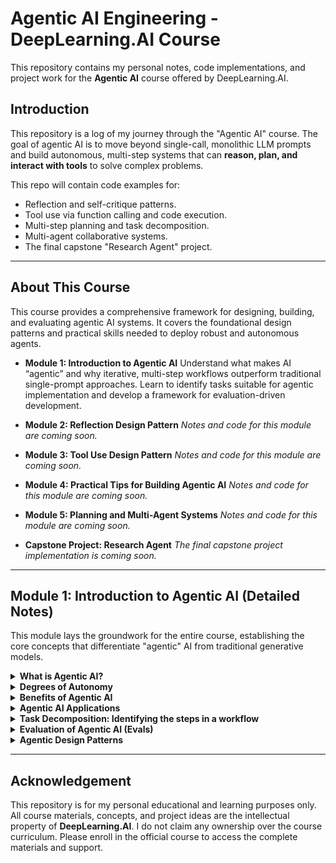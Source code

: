 # Agentic AI Engineering - DeepLearning.AI Course

This repository contains my personal notes, code implementations, and project work for the **Agentic AI** course offered by DeepLearning.AI.

## Introduction

This repository is a log of my journey through the "Agentic AI" course. The goal of agentic AI is to move beyond single-call, monolithic LLM prompts and build autonomous, multi-step systems that can **reason, plan, and interact with tools** to solve complex problems.

This repo will contain code examples for:

  * Reflection and self-critique patterns.
  * Tool use via function calling and code execution.
  * Multi-step planning and task decomposition.
  * Multi-agent collaborative systems.
  * The final capstone "Research Agent" project.

-----

## About This Course

This course provides a comprehensive framework for designing, building, and evaluating agentic AI systems. It covers the foundational design patterns and practical skills needed to deploy robust and autonomous agents.

  * **Module 1: Introduction to Agentic AI**
    Understand what makes AI “agentic” and why iterative, multi-step workflows outperform traditional single-prompt approaches. Learn to identify tasks suitable for agentic implementation and develop a framework for evaluation-driven development.

  * **Module 2: Reflection Design Pattern**
    *Notes and code for this module are coming soon.*

  * **Module 3: Tool Use Design Pattern**
    *Notes and code for this module are coming soon.*

  * **Module 4: Practical Tips for Building Agentic AI**
    *Notes and code for this module are coming soon.*

  * **Module 5: Planning and Multi-Agent Systems**
    *Notes and code for this module are coming soon.*

  * **Capstone Project: Research Agent**
    *The final capstone project implementation is coming soon.*

-----

## Module 1: Introduction to Agentic AI (Detailed Notes)

This module lays the groundwork for the entire course, establishing the core concepts that differentiate "agentic" AI from traditional generative models.

<details>
<summary><strong>What is Agentic AI?</strong></summary>

<br>

"Agentic AI" refers to a system, typically powered by one or more Large Language Models (LLMs), that can **operate autonomously to achieve a high-level goal**. Unlike a standard LLM call, which is a "one-shot" response to a single prompt, an agentic system breaks down a complex task, creates a multi-step plan, and executes that plan over time.

The core components that make an AI "agentic" are:

1.  **Goal-Oriented:** The user provides a high-level objective (e.g., "Write a research report on the a\_synchronous-operations\_ in Python," "Book me a flight to Boston for next Tuesday"), not a specific, micro-managed instruction.
2.  **Autonomous:** The agent can proceed through its plan without requiring human intervention at every step. It makes its own decisions about what to do next.
3.  **Iterative & State-Aware:** An agent operates in a loop (often called a "ReAct" loop: Reason + Act). It assesses the current state, reasons about the next best action, takes that action, and then observes the outcome, updating its state and memory before starting the loop again.
4.  **Interactive (Tool Use):** This is perhaps the most critical component. An agent is not limited to its own internal knowledge. It can interact with the "outside world" by using **tools**. These tools can be anything from a search engine (to get new information), a code interpreter (to run Python scripts), a calculator (to perform precise math), or any external API (to book that flight or check a database).
5.  **Reflective & Self-Correcting:** A sophisticated agent can critique its own work. It can generate a draft, then "reflect" on that draft's quality, identify flaws, and then generate a new, improved version.

In short, **agentic AI shifts the paradigm from "AI as a tool" to "AI as a teammate or assistant."** Instead of you using a calculator (the tool), you ask an assistant (the agent) to "figure out the financials for the Q3 report." The assistant then *uses* the calculator, along with a database and a document writer, to get the job done. This approach allows AI to tackle problems far more complex and dynamic than any single prompt could ever handle.

</details>

<details>
<summary><strong>Degrees of Autonomy</strong></summary>

<br>

Autonomy in agentic systems is not a binary switch (on/off) but a **spectrum**. The level of autonomy you grant an agent is a critical design decision that balances capability, reliability, and safety. The course likely frames this as a progression:

  * **1. Human-in-the-Loop (HITL):** This is the lowest level of autonomy. The AI agent operates as a "co-pilot." It can analyze a situation and **propose** a plan or a single next step, but it **must wait for explicit human approval** before taking any action.

      * **Example:** A customer service agent draft a reply to a complaint. A human manager must click "Send."
      * **Use Case:** High-stakes environments where errors are costly (e.g., medical diagnosis, financial transactions, executing terminal commands).

  * **2. Partial Autonomy (Human-on-the-Loop):** The agent can execute a series of pre-defined steps on its own but is designed to **pause and ask for clarification** when it encounters ambiguity or reaches a critical decision point. The human acts as an overseer who can intervene if necessary but doesn't need to approve every minor action.

      * **Example:** A research agent gathers 10 web sources, then presents them to the user and asks, "Which of these are most relevant to focus on?" before proceeding to the writing phase.
      * **Use Case:** Complex creative or analytical tasks where human judgment and high-level direction are still superior to the AI's.

  * **3. Full Autonomy (Human-out-of-the-Loop):** This is the "holy grail" of agentic AI. The agent is given a high-level goal and is trusted to execute the entire workflow from start to finish without any human intervention. It is responsible for its own planning, execution, tool use, and error handling.

      * **Example:** An autonomous "DevOps" agent that receives an alert, diagnoses the server issue, writes and executes a patch, runs tests, and emails a report of the incident *after* it has been resolved.
      * **Use Case:** Well-defined, repetitive, and complex tasks in a controlled environment where the success criteria are clear and the agent's tools are robust.

Choosing the right degree of autonomy is a trade-off. Full autonomy is more powerful and efficient but carries a higher risk of error propagation and "runaway" processes. Human-in-the-Loop is safer but much slower and less scalable. A key skill for an agentic engineer is designing the *right* control system (e.g., validation, approval gates, logging) for the task's risk profile.

</details>

<details>
<summary><strong>Benefits of Agentic AI</strong></summary>

<br>

Moving from a single-prompt model to an agentic workflow unlocks several powerful benefits, primarily by overcoming the inherent limitations of a static LLM.

  * **Overcoming Knowledge Cutoffs:** A standard LLM (e.g., GPT-4) only knows information up to its last training date. An agentic system, by using a **web search tool**, can access real-time information, making its outputs current and factually up-to-date.
  * **Improved Accuracy and Reliability:** LLMs are notoriously bad at certain tasks, like complex arithmetic or precise string manipulation. An agent can **delegate** these tasks to the right tool. If it needs to calculate $582 \times 391$, it doesn't "guess" the answer; it calls a **code interpreter or calculator tool**, gets the exact result (227,562), and inserts that factual data into its response. This makes the agent's final output far more reliable.
  * **Solving Complex, Multi-Step Problems:** A single prompt has a finite context window and "attention" span. You cannot ask a standard LLM to "write a 50-page screenplay." It will fail. An agent, however, can **decompose** this goal:
    1.  "Create a plot outline."
    2.  "Develop character profiles."
    3.  "Write Act 1, Scene 1."
    4.  "Write Act 1, Scene 2."
        ...and so on. By breaking the problem down and iterating, the agent can complete tasks far beyond the scope of a single LLM call.
  * **Interacting with the Real World:** This is a massive benefit. An agent with the right tools can **effect change outside of its own text generation**. It can connect to an email API to send messages, a calendar API to schedule meetings, a database to query customer records, or a trading API to execute a stock purchase. This moves AI from a passive information-provider to an active participant in digital and even physical (via robotics) systems.
  * **Enhanced Robustness through Self-Correction:** In a simple prompt-response model, if the LLM makes a mistake, the output is final. An agent built with a **reflection pattern** can check its own work. It can run its code and see if it throws an error. If it does, the agent can read the error message, "reflect" on the problem, and then *try again* to fix the bug, all without human intervention. This iterative refinement leads to a much higher-quality final product.

</details>

<details>
<summary><strong>Agentic AI Applications</strong></summary>

<br>

Agentic AI is not a single product but a new **architecture** for building software. This architecture is unlocking applications across virtually every industry.

  * **Software Engineering:** This is one of the most prominent applications. An "AI Software Engineer" agent can be given a GitHub issue or a feature request. It can read the existing codebase (tool), write new code to implement the feature (generation), run the linter and unit tests (tool), debug any errors (reflection + tool use), and finally, submit a pull request.
  * **Scientific and Academic Research:** A "Research Agent" (like the course's capstone) can be tasked with "investigating the link between gut microbiome and depression." It can use search tools to find papers, use a PDF reader tool to extract text, a "graphing" tool to visualize data, and a "writer" tool to synthesize its findings into a comprehensive literature review.
  * **Business Process Automation (BPA):** Agents can automate complex back-office tasks. An "auditing" agent could be tasked with "verifying all employee expense reports for Q3." It would connect to the expense report database (tool), read each report, check it against company policy (reasoning), use a currency converter API (tool), and flag discrepancies for human review.
  * **Hyper-Personalized Assistants:** Beyond simple "Alexa, set a timer" commands, an agentic assistant could handle a goal like "Plan a date night for my anniversary next Friday." It would check your calendar (tool), research restaurants (tool), check their availability via an API (tool), consider your known food preferences (memory), and then present you with 3 fully-booked options.
  * **Autonomous Content Creation:** An agent can run a "digital marketing" workflow. Given the goal "Promote our new product launch," it could research competing products (tool), draft 5 different blog post ideas (planning), write the full text for the chosen idea (generation), search for relevant images (tool), and finally, stage the post in a content management system (tool).
  * **E-commerce and Customer Support:** An agent can go beyond a simple chatbot. A customer might say, "My package is late and I want a refund." A non-agentic bot can only answer questions. An *agentic* bot can look up the order in the database (tool), check the shipping API for its status (tool), see that it's lost, and then automatically issue the refund via the payments API (tool), all in one autonomous flow.

</details>

<details>
<summary><strong>Task Decomposition: Identifying the steps in a workflow</strong></summary>

<br>

**Task decomposition is the single most important skill in agentic AI engineering.** It is the process of breaking a large, complex, or vague user goal into a sequence of smaller, concrete, and actionable steps. An LLM cannot execute "plan a vacation." It *can* execute "1. Search for flights from SFO to TYO."

This is the "planning" part of an agent's "reasoning" loop. Without a good plan, the agent will fail, get stuck in a loop, or produce a low-quality result.

  * **Why is it necessary?** LLMs excel at short-horizon tasks. They are good at "what is the *next* word?" or "what is the *next* logical step?" They are very bad at "what is the 50-step plan to build a house?" Task decomposition bridges this gap. It turns an intractable marathon into a series of manageable sprints.
  * **Methods of Decomposition:**
    1.  **Human-Defined Plan (Simple):** The developer explicitly codes the plan. For a "weather" agent, the plan is always: "1. Get the user's location. 2. Call the weather API. 3. Format the result." This is simple and reliable but not flexible.
    2.  **LLM-Generated Plan (Dynamic):** This is the more "agentic" approach. The *first thing* the agent does is call an LLM with a meta-prompt like, "You are a world-class project manager. Your goal is: [User's Goal]. Break this down into a step-by-step plan of tasks. For each task, identify the tool you will use."
  * **Example of LLM-Generated Decomposition:**
      * **User Goal:** "Write a blog post about the pros and cons of React vs. Vue."
      * **Agent's Generated Plan:**
        1.  `{ "task": "Research the main benefits of React", "tool": "web_search" }`
        2.  `{ "task": "Research the main drawbacks of React", "tool": "web_search" }`
        3.  `{ "task": "Research the main benefits of Vue", "tool": "web_search" }`
        4.  `{ "task": "Research the main drawbacks of Vue", "tool": "web_search" }`
        5.  `{ "task": "Synthesize all research findings", "tool": "memory" }`
        6.  `{ "task": "Write an outline for the blog post", "tool": "llm_writer" }`
        7.  `{ "task": "Draft the 'Introduction' section", "tool": "llm_writer" }`
        8.  `{ "task": "Draft the 'React Pros/Cons' section", "tool": "llm_writer" }`
        9.  `{ "task": "Draft the 'Vue Pros/Cons' section", "tool": "llm_writer" }`
        10. `{ "task": "Draft the 'Conclusion' section", "tool": "llm_writer" }`
        11. `{ "task": "Review the full draft for flow and accuracy", "tool": "llm_critic" }`

The agent then executes this plan one task at a time, storing the results in its "memory" (or scratchpad) to be used by subsequent steps. The quality of this initial plan is the single biggest predictor of the agent's success.

</details>

<details>
<summary><strong>Evaluation of Agentic AI (Evals)</strong></summary>

<br>

"Evals" (evaluations) are how you measure if your agent is working, if it's getting better, and where it's failing. The course introduces this as **Evaluation-Driven Development (EDD)**. This is a crucial concept. In traditional software, you write unit tests that check for an *exact* outcome (e.g., `assert add(2, 2) == 4`). But how do you "assert" that an agent "wrote a *good* blog post"?

Evaluating agents is difficult because their outputs are often non-deterministic and qualitative.

  * **Why Evals are Critical:** When you change a prompt, add a new tool, or tweak your agent's "constitution," you need a way to measure if that change was an *improvement* or a *regression*. Without a strong set of evals, you are "prompt engineering in the dark."
  * **Types of Evals for Agents:**
    1.  **Exact-Match Evaluation:** Used for tasks with a single correct answer.
          * **Example:** For a math agent, you run it on a "test set" of 100 math problems and check if its final answer matches the known correct answer.
          * **Pro:** Simple, fast, objective.
          * **Con:** Only works for a small class of "closed-domain" problems.
    2.  **Human-in-the-Loop Evaluation:** You create a "golden set" of tasks (e.g., 50 sample user requests) and run your agent on them. A human expert then grades the agent's final output on a scale (e.g., 1-5) based on a **rubric** (e.g., "Is it accurate? Is it comprehensive? Is it helpful?").
          * **Pro:** The "gold standard" for quality, captures nuance.
          * **Con:** Extremely slow, expensive, and subjective.
    3.  **LLM-as-Judge Evaluation:** This is a powerful and scalable compromise. Instead of a human, you use *another, powerful LLM* (like GPT-4) to grade your agent's output. You give the "Judge LLM" the user's request, the agent's output, and a detailed rubric.
          * **Prompt:** "You are an expert evaluator. Here is a user request and an AI's response. Please grade the response on a scale of 1-10 for 'Completeness' and 'Accuracy' based on the following criteria..."
          * **Pro:** Fast, cheap, and surprisingly accurate (often 80-90% correlation with human-level grading).
          * **Con:** Can have biases, and you're using an AI to evaluate an AI.
    4.  **Simulation-Based Evaluation:** You create a "sandbox" environment for your agent (e.g., a fake file system, a mock e-commerce website). You then give the agent a task (e.g., "Find the file named 'report.txt' in the 'docs' folder and delete it") and check if the *state of the environment* matches the desired end state.
          * **Pro:** Excellent for testing complex tool use and side effects.
          * **Con:** Hard to build and maintain the simulation environment.

The EDD workflow is: **1. Build** a V1 agent. **2. Create** an eval dataset (e.g., 50 test cases). **3. Run** the agent on the dataset and save its scores. **4. Analyze** the failures. **5. Tweak** the agent's prompts/tools. **6. Re-run** the evals and see if the score improved. **Repeat.**

</details>

<details>
<summary><strong>Agentic Design Patterns</strong></summary>

<br>

Agentic AI is not about finding one "master prompt." It's about system design. Agentic design patterns are **reusable architectural solutions** for building agentic workflows. The course modules are built around these very patterns.

  * **1. Reflection (Module 2):** This pattern is about **iterative self-improvement**. Instead of just outputting a final answer, the agent generates a first draft and then *feeds that draft back to itself* in a new prompt to critique it.

      * **Workflow:**
        1.  **Generate Draft:** The agent writes a first version (e.g., a piece of code).
        2.  **Reflect & Critique:** The agent calls an LLM (or itself) with a prompt like, "Here is a piece of code. Critique it. Is it efficient? Does it have bugs? How can it be improved?"
        3.  **Refine:** The agent takes the critique and *uses it* to generate a new, better version.
      * **Benefit:** Produces much higher-quality, more robust outputs by catching its own errors.

  * **2. Tool Use (Module 3):** This is the fundamental pattern of **extending an LLM's capabilities**. The LLM's "brain" is given "hands and eyes" to interact with the world. This is most commonly implemented via **function calling**.

      * **Workflow:**
        1.  The LLM, instead of just responding with text, outputs a special JSON object: `{"tool_name": "search_web", "arguments": {"query": "latest AI news"}}`.
        2.  The "agent framework" (your code) *intercepts* this JSON.
        3.  Your code *actually executes* the `search_web("latest AI news")` function.
        4.  The function returns its result (e.g., a list of news articles).
        5.  Your code *passes this result back* to the LLM, which then uses the new information to form its final text answer.
      * **Benefit:** Gives the agent access to real-time data, calculations, and any action an API can perform.

  * **3. Planning (Module 5):** This pattern, based on **task decomposition**, involves having the agent create a formal plan *before* it starts working.

      * **Workflow:** The agent's first step is always to generate a plan (e.g., a JSON list of tasks). An "executor" loop then iterates through this plan, completing one task at a time. The agent can even *modify its own plan* mid-way if it finds new information.
      * **Benefit:** Enables solving complex, long-horizon tasks in a structured way.

  * **4. Multi-Agent Systems (Module 5):** This is the "divide and conquer" pattern. Instead of one "do-it-all" agent, you create a **team of specialized agents** that collaborate.

      * **Workflow (e.g., a "research team"):**
        1.  A **"Manager" Agent** receives the user's goal and creates a plan.
        2.  The Manager assigns the first task ("gather information") to a **"Researcher" Agent**.
        3.  The Researcher (who only has `search` tools) finds 10 articles and passes them back to the Manager.
        4.  The Manager gives the articles to a **"Writer" Agent** with the task "write a draft."
        5.  The Writer produces a draft and gives it to a **"Critic" Agent.**
        6.  The Critic reviews the draft and provides feedback.
        7.  The Manager gives the draft *and* the feedback back to the Writer for a final revision.
      * **Benefit:** By specializing each agent with its own prompts, instructions, and tools, you can create a "society of agents" that is far more capable and reliable than any single agent.

</details>

-----

## Acknowledgement

This repository is for my personal educational and learning purposes only. All course materials, concepts, and project ideas are the intellectual property of **DeepLearning.AI**. I do not claim any ownership over the course curriculum. Please enroll in the official course to access the complete materials and support.